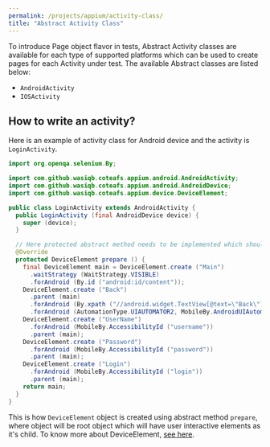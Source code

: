 ```yaml
---
permalink: /projects/appium/activity-class/
title: "Abstract Activity Class"
---
```


To introduce Page object flavor in tests, Abstract Activity classes are available for each type of supported platforms which can be used to create pages for each Activity under test. The available Abstract classes are listed below:

* `AndroidActivity`
* `IOSActivity`

## How to write an activity?

Here is an example of activity class for Android device and the activity is `LoginActivity`.

```java
import org.openqa.selenium.By;

import com.github.wasiqb.coteafs.appium.android.AndroidActivity;
import com.github.wasiqb.coteafs.appium.android.AndroidDevice;
import com.github.wasiqb.coteafs.appium.device.DeviceElement;

public class LoginActivity extends AndroidActivity {
  public LoginActivity (final AndroidDevice device) {
    super (device);
  }

  // Here protected abstract method needs to be implemented which should return the root element.
  @Override
  protected DeviceElement prepare () {
    final DeviceElement main = DeviceElement.create ("Main")
      .waitStrategy (WaitStrategy.VISIBLE)
      .forAndroid (By.id ("android:id/content"));
    DeviceElement.create ("Back")
      .parent (main)
      .forAndroid (By.xpath ("//android.widget.TextView[@text=\"Back\"]"))
      .forAndroid (AutomationType.UIAUTOMATOR2, MobileBy.AndroidUIAutomator ("new UiSelector ().text (\"Back\");"));
    DeviceElement.create ("UserName")
      .forAndroid (MobileBy.AccessibilityId ("username"))
      .parent (main);
    DeviceElement.create ("Password")
      .forAndroid (MobileBy.AccessibilityId ("password"))
      .parent (main);
    DeviceElement.create ("Login")
      .forAndroid (MobileBy.AccessibilityId ("login"))
      .parent (main);
    return main;
  }
}
```

This is how `DeviceElement` object is created using abstract method `prepare`, where object will be root object which will have user interactive elements as it's child. To know more about DeviceElement, [see here][deviceElement].

[deviceElement]: /projects/appium/orp/
